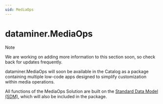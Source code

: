 ```yaml
---
uid: MediaOps
---
```


# dataminer.MediaOps

> [!NOTE]
> We are working on adding more information to this section soon, so check back for updates frequently.

dataminer.MediaOps will soon be available in the Catalog as a package containing multiple low-code apps designed to simplify customization within media operations.

All functions of the MediaOps Solution are built on the [Standard Data Model (SDM)](xref:SDM), which will also be included in the package.

